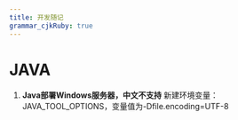 ```yaml
---
title: 开发随记
grammar_cjkRuby: true
---
```



# JAVA
1. **Java部署Windows服务器，中文不支持**
新建环境变量：JAVA_TOOL_OPTIONS，变量值为-Dfile.encoding=UTF-8  